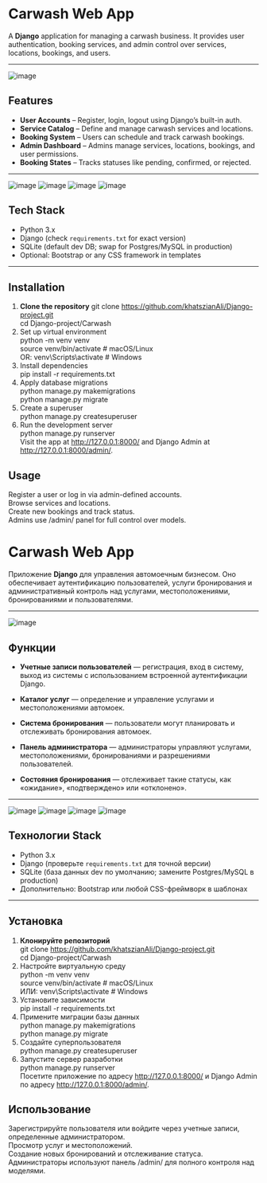 #  Carwash Web App

A **Django** application for managing a carwash business. It provides user authentication, booking services, and admin control over services, locations, bookings, and users.

---
![image](https://github.com/user-attachments/assets/862dfc97-698c-418e-ac29-a7ab8cdd22f6)



##  Features

-  **User Accounts** – Register, login, logout using Django’s built-in auth.
-  **Service Catalog** – Define and manage carwash services and locations.
-  **Booking System** – Users can schedule and track carwash bookings.
-  **Admin Dashboard** – Admins manage services, locations, bookings, and user permissions.
-  **Booking States** – Tracks statuses like pending, confirmed, or rejected.

---
![image](https://github.com/user-attachments/assets/80b8d4f6-ac0a-44c8-810e-3b230e91e630)
![image](https://github.com/user-attachments/assets/4bb36367-97f9-451f-ae52-589420701a1e)
![image](https://github.com/user-attachments/assets/f133f2d2-5d03-4713-b19d-47fe501f6281)
![image](https://github.com/user-attachments/assets/46bc2582-6198-45a4-ba4b-270b006dae0e)



##  Tech Stack

- Python 3.x
- Django (check `requirements.txt` for exact version)
- SQLite (default dev DB; swap for Postgres/MySQL in production)
- Optional: Bootstrap or any CSS framework in templates

---

##  Installation

1. **Clone the repository**
git clone https://github.com/khatszianAli/Django-project.git  
cd Django-project/Carwash    
2. Set up virtual environment    
python -m venv venv    
source venv/bin/activate  # macOS/Linux    
 OR: venv\Scripts\activate  # Windows    
3. Install dependencies    
pip install -r requirements.txt    
4. Apply database migrations    
python manage.py makemigrations    
python manage.py migrate    
5. Create a superuser    
python manage.py createsuperuser    
6. Run the development server    
python manage.py runserver    
Visit the app at http://127.0.0.1:8000/ and Django Admin at http://127.0.0.1:8000/admin/.  


## Usage  
Register a user or log in via admin-defined accounts.    
Browse services and locations.  
Create new bookings and track status.  
Admins use /admin/ panel for full control over models.  

# Carwash Web App

Приложение **Django** для управления автомоечным бизнесом. Оно обеспечивает аутентификацию пользователей, услуги бронирования и административный контроль над услугами, местоположениями, бронированиями и пользователями.

---
![image](https://github.com/user-attachments/assets/862dfc97-698c-418e-ac29-a7ab8cdd22f6)

## Функции

- **Учетные записи пользователей** — регистрация, вход в систему, выход из системы с использованием встроенной аутентификации Django.

- **Каталог услуг** — определение и управление услугами и местоположениями автомоек.

- **Система бронирования** — пользователи могут планировать и отслеживать бронирования автомоек.

- **Панель администратора** — администраторы управляют услугами, местоположениями, бронированиями и разрешениями пользователей.

- **Состояния бронирования** — отслеживает такие статусы, как «ожидание», «подтверждено» или «отклонено».

---
![image](https://github.com/user-attachments/assets/80b8d4f6-ac0a-44c8-810e-3b230e91e630)
![image](https://github.com/user-attachments/assets/4bb36367-97f9-451f-ae52-589420701a1e)
![image](https://github.com/user-attachments/assets/f133f2d2-5d03-4713-b19d-47fe501f6281)
![image](https://github.com/user-attachments/assets/46bc2582-6198-45a4-ba4b-270b006dae0e)

## Технологии Stack

- Python 3.x
- Django (проверьте `requirements.txt` для точной версии)
- SQLite (база данных dev по умолчанию; замените Postgres/MySQL в production)
- Дополнительно: Bootstrap или любой CSS-фреймворк в шаблонах

---

## Установка

1. **Клонируйте репозиторий**  
git clone https://github.com/khatszianAli/Django-project.git    
cd Django-project/Carwash    
2. Настройте виртуальную среду    
python -m venv venv    
source venv/bin/activate # macOS/Linux  
ИЛИ: venv\Scripts\activate # Windows  
3. Установите зависимости  
pip install -r requirements.txt  
4. Примените миграции базы данных  
python manage.py makemigrations  
python manage.py migrate  
5. Создайте суперпользователя  
python manage.py createsuperuser  
6. Запустите сервер разработки  
python manage.py runserver  
Посетите приложение по адресу http://127.0.0.1:8000/ и Django Admin по адресу http://127.0.0.1:8000/admin/.  

## Использование  
Зарегистрируйте пользователя или войдите через учетные записи, определенные администратором.      
Просмотр услуг и местоположений.    
Создание новых бронирований и отслеживание статуса.    
Администраторы используют панель /admin/ для полного контроля над моделями.    
